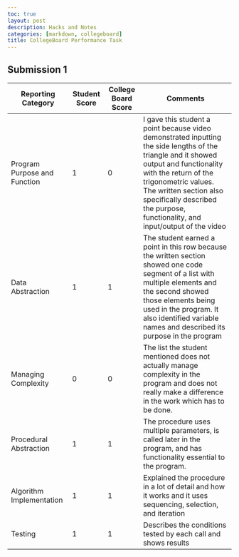 ```yaml
---
toc: true
layout: post
description: Hacks and Notes
categories: [markdown, collegeboard]
title: CollegeBoard Performance Task
---
```


## Submission 1
|Reporting Category|Student Score|College Board Score|Comments|
|---|---|---|---|
|Program Purpose and Function|1|0|I gave this student a point because video demonstrated inputting the side lengths of the triangle and it showed output and functionality with the return of the trigonometric values. The written section also specifically described the purpose, functionality, and input/output of the video|
|Data Abstraction|1|1|The student earned a point in this row because the written section showed one code segment of a list with multiple elements and the second showed those elements being used in the program. It also identified variable names and described its purpose in the program|
|Managing Complexity|0|0|The list the student mentioned does not actually manage complexity in the program and does not really make a difference in the work which has to be done.|
|Procedural Abstraction|1|1|The procedure uses multiple parameters, is called later in the program, and has functionality essential to the program.|
|Algorithm Implementation|1|1|Explained the procedure in a lot of detail and how it works and it uses sequencing, selection, and iteration|
|Testing|1|1|Describes the conditions tested by each call and shows results|
